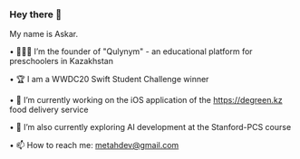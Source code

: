 ### Hey there 👋

My name is Askar. 

• 👨🏻‍💻 I’m the founder of "Qulynym" - an educational platform for preschoolers in Kazakhstan

• 🏆 I am a WWDC20 Swift Student Challenge winner

• 📱 I’m currently working on the iOS application of the https://degreen.kz food delivery service

• 🤖 I’m also currently exploring AI development at the Stanford-PCS course

• 📫 How to reach me: metahdev@gmail.com 


<!--
**MetahCoder/MetahCoder** is a ✨ _special_ ✨ repository because its `README.md` (this file) appears on your GitHub profile.

